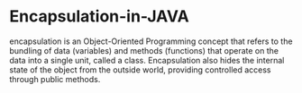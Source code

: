 # Encapsulation-in-JAVA
encapsulation is an Object-Oriented Programming concept that refers to the bundling of data (variables) and methods (functions) that operate on the data into a single unit, called a class. Encapsulation also hides the internal state of the object from the outside world, providing controlled access through public methods.
